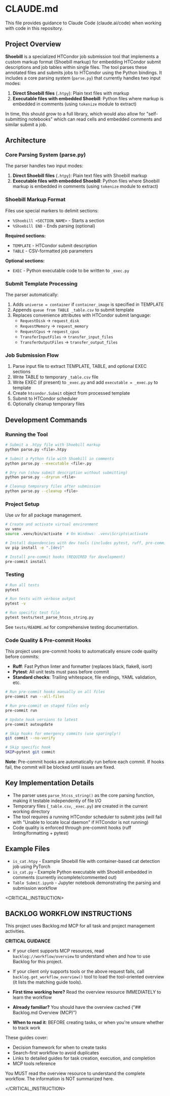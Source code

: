 # CLAUDE.md

This file provides guidance to Claude Code (claude.ai/code) when working with code in this repository.

## Project Overview

**Shoebill** is a specialized HTCondor job submission tool that implements a custom markup format (Shoebill markup) for embedding HTCondor submit descriptions and job tables within single files. The tool parses these annotated files and submits jobs to HTCondor using the Python bindings. It includes a core parsing system (`parse.py`) that currently handles two input modes:

1. **Direct Shoebill files** (`.htpy`): Plain text files with markup
2. **Executable files with embedded Shoebill**: Python files where markup is embedded in comments (using `tokenize` module to extract)

In time, this should grow to a full library, which would also allow for "self-submitting notebooks" which can read cells and embedded comments and similar submit a job.
## Architecture

### Core Parsing System (parse.py)

The parser handles two input modes:

1. **Direct Shoebill files** (`.htpy`): Plain text files with Shoebill markup
2. **Executable files with embedded Shoebill**: Python files where Shoebill markup is embedded in comments (using `tokenize` module to extract)

### Shoebill Markup Format

Files use special markers to delimit sections:
- `%Shoebill <SECTION_NAME>` - Starts a section
- `%Shoebill END` - Ends parsing (optional)

**Required sections:**
- `TEMPLATE` - HTCondor submit description
- `TABLE` - CSV-formatted job parameters

**Optional sections:**
- `EXEC` - Python executable code to be written to `_exec.py`

### Submit Template Processing

The parser automatically:
1. Adds `universe = container` if `container_image` is specified in TEMPLATE
2. Appends `queue from TABLE _table.csv` to submit template
3. Replaces convenience attributes with HTCondor submit language:
   - `RequestDisk` → `request_disk`
   - `RequestMemory` → `request_memory`
   - `RequestCpus` → `request_cpus`
   - `TransferInputFiles` → `transfer_input_files`
   - `TransferOutputFiles` → `transfer_output_files`

### Job Submission Flow

1. Parse input file to extract TEMPLATE, TABLE, and optional EXEC sections
2. Write TABLE to temporary `_table.csv` file
3. Write EXEC (if present) to `_exec.py` and add `executable = _exec.py` to template
4. Create `htcondor.Submit` object from processed template
5. Submit to HTCondor scheduler
6. Optionally cleanup temporary files

## Development Commands

### Running the Tool

```bash
# Submit a .htpy file with Shoebill markup
python parse.py <file>.htpy

# Submit a Python file with Shoebill in comments
python parse.py --executable <file>.py

# Dry run (show submit description without submitting)
python parse.py --dryrun <file>

# Cleanup temporary files after submission
python parse.py --cleanup <file>
```

### Project Setup
Use uv for all package management.

```bash
# Create and activate virtual environment
uv venv
source .venv/bin/activate  # On Windows: .venv\Scripts\activate

# Install dependencies with dev tools (includes pytest, ruff, pre-commit)
uv pip install -e ".[dev]"

# Install pre-commit hooks (REQUIRED for development)
pre-commit install
```

### Testing

```bash
# Run all tests
pytest

# Run tests with verbose output
pytest -v

# Run specific test file
pytest tests/test_parse_htcss_string.py
```

See `tests/README.md` for comprehensive testing documentation.

### Code Quality & Pre-commit Hooks

This project uses pre-commit hooks to automatically ensure code quality before commits:

- **Ruff**: Fast Python linter and formatter (replaces black, flake8, isort)
- **Pytest**: All unit tests must pass before commit
- **Standard checks**: Trailing whitespace, file endings, YAML validation, etc.

```bash
# Run pre-commit hooks manually on all files
pre-commit run --all-files

# Run pre-commit on staged files only
pre-commit run

# Update hook versions to latest
pre-commit autoupdate

# Skip hooks for emergency commits (use sparingly!)
git commit --no-verify

# Skip specific hook
SKIP=pytest git commit
```

**Note**: Pre-commit hooks are automatically run before each commit. If hooks fail, the commit will be blocked until issues are fixed.

## Key Implementation Details

- The parser uses `parse_htcss_string()` as the core parsing function, making it testable independently of file I/O
- Temporary files (`_table.csv`, `_exec.py`) are created in the current working directory
- The tool requires a running HTCondor scheduler to submit jobs (will fail with "Unable to locate local daemon" if HTCondor is not running)
- Code quality is enforced through pre-commit hooks (ruff linting/formatting + pytest)

## Example Files

- `is_cat.htpy` - Example Shoebill file with container-based cat detection job using PyTorch
- `is_cat.py` - Example Python executable with Shoebill embedded in comments (currently incomplete/commented out)
- `Table Submit.ipynb` - Jupyter notebook demonstrating the parsing and submission workflow

<!-- BACKLOG.MD MCP GUIDELINES START -->

<CRITICAL_INSTRUCTION>

## BACKLOG WORKFLOW INSTRUCTIONS

This project uses Backlog.md MCP for all task and project management activities.

**CRITICAL GUIDANCE**

- If your client supports MCP resources, read `backlog://workflow/overview` to understand when and how to use Backlog for this project.
- If your client only supports tools or the above request fails, call `backlog.get_workflow_overview()` tool to load the tool-oriented overview (it lists the matching guide tools).

- **First time working here?** Read the overview resource IMMEDIATELY to learn the workflow
- **Already familiar?** You should have the overview cached ("## Backlog.md Overview (MCP)")
- **When to read it**: BEFORE creating tasks, or when you're unsure whether to track work

These guides cover:
- Decision framework for when to create tasks
- Search-first workflow to avoid duplicates
- Links to detailed guides for task creation, execution, and completion
- MCP tools reference

You MUST read the overview resource to understand the complete workflow. The information is NOT summarized here.

</CRITICAL_INSTRUCTION>

<!-- BACKLOG.MD MCP GUIDELINES END -->
